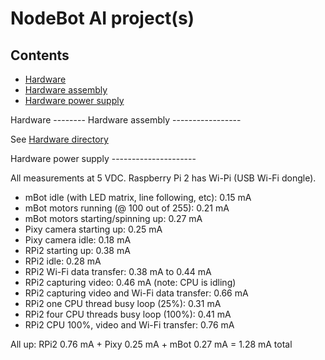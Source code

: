 NodeBot AI project(s)
=====================

Contents
--------
- [Hardware](#hardware)
- [Hardware assembly](#hardware-assembly)
- [Hardware power supply](#hardware-power-supply)

<a name="hardware" />
Hardware
--------

<a name="hardware-assembly" />
Hardware assembly
-----------------

See [Hardware directory](hardware)

<a name="hardware-power-supply" />
Hardware power supply
---------------------

All measurements at 5 VDC.  Raspberry Pi 2 has Wi-Pi (USB Wi-Fi dongle).

- mBot idle (with LED matrix, line following, etc): 0.15 mA
- mBot motors running (@ 100 out of 255): 0.21 mA
- mBot motors starting/spinning up: 0.27 mA
- Pixy camera starting up: 0.25 mA
- Pixy camera idle: 0.18 mA
- RPi2 starting up: 0.38 mA
- RPi2 idle: 0.28 mA
- RPi2 Wi-Fi data transfer: 0.38 mA to 0.44 mA
- RPi2 capturing video: 0.46 mA (note: CPU is idling)
- RPi2 capturing video and Wi-Fi data transfer: 0.66 mA
- RPi2 one CPU thread busy loop (25%): 0.31 mA
- RPi2 four CPU threads busy loop (100%): 0.41 mA
- RPi2 CPU 100%, video and Wi-Fi transfer: 0.76 mA

All up: RPi2 0.76 mA + Pixy 0.25 mA + mBot 0.27 mA = 1.28 mA total
